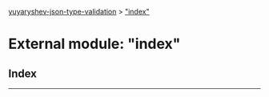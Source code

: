 [yuyaryshev-json-type-validation](../README.md) > ["index"](../modules/_index_.md)

# External module: "index"

## Index

---

